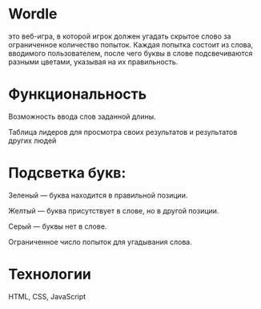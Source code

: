 # Wordle 
это веб-игра, в которой игрок должен угадать скрытое слово за ограниченное количество попыток. Каждая попытка состоит из слова, вводимого пользователем, после чего буквы в слове подсвечиваются разными цветами, указывая на их правильность.

# Функциональность

Возможность ввода слов заданной длины.

Таблица лидеров для просмотра своих результатов и результатов других людей

# Подсветка букв:

Зеленый — буква находится в правильной позиции.

Желтый — буква присутствует в слове, но в другой позиции.

Серый — буквы нет в слове.

Ограниченное число попыток для угадывания слова.

# Технологии

HTML, CSS, JavaScript
